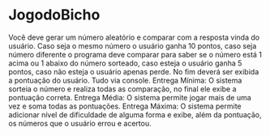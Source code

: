 # JogodoBicho
Você deve gerar um número aleatório e comparar com a resposta vinda do usuário. Caso seja o mesmo número o usuário ganha 10 pontos, caso seja número diferente o programa deve comparar para saber se o número está 1 acima ou 1 abaixo do número sorteado, caso esteja o usuário ganha 5 pontos, caso não esteja o usuário apenas perde. No fim deverá ser exibida a pontuação do usuário. Tudo via console. 
Entrega Mínima: O sistema sorteia o número e realiza todas as comparação, no final ele exibe a pontuação correta.
Entrega Média: O sistema permite jogar mais de uma vez e soma todas as pontuações.
Entrega Máxima: O sistema permite adicionar nível de dificuldade de alguma forma e exibe, além da pontuação, os números que o usuário errou e acertou.